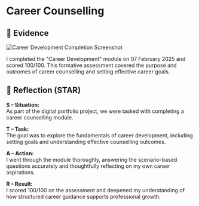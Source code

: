 # Career Counselling

## 📄 Evidence

![Career Development Completion Screenshot](assets/career-development.png)

I completed the "Career Development" module on 07 February 2025 and scored 100/100. This formative assessment covered the purpose and outcomes of career counselling and setting effective career goals.

## 💭 Reflection (STAR)

**S – Situation:**  
As part of the digital portfolio project, we were tasked with completing a career counselling module.

**T – Task:**  
The goal was to explore the fundamentals of career development, including setting goals and understanding effective counselling outcomes.

**A – Action:**  
I went through the module thoroughly, answering the scenario-based questions accurately and thoughtfully reflecting on my own career aspirations.

**R – Result:**  
I scored 100/100 on the assessment and deepened my understanding of how structured career guidance supports professional growth.
